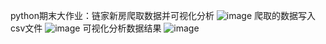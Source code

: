 python期末大作业：链家新房爬取数据并可视化分析
![image](https://github.com/1234556789lj/crawler/assets/118456270/32650b9c-6e4e-4c59-ac76-f8053427065a)
爬取的数据写入csv文件
![image](https://github.com/1234556789lj/crawler/assets/118456270/30ffdc9e-8ad2-474a-b921-4697bcbba953)
可视化分析数据结果
![image](https://github.com/1234556789lj/crawler/assets/118456270/d76ed736-7d54-4727-9ee2-afef8c1378ee)
